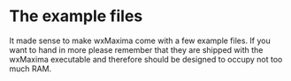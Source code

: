# The example files

It made sense to make wxMaxima come with a few example files.
If you want to hand in more please remember that they are
shipped with the wxMaxima executable and therefore should
be designed to occupy not too much RAM.
